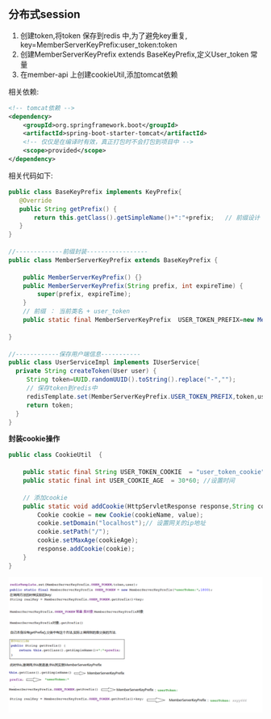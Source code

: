 
## 分布式session
1. 创建token,将token 保存到redis 中,为了避免key重复,                key=MemberServerKeyPrefix:user_token:token
2. 创建MemberServerKeyPrefix extends BaseKeyPrefix,定义User_token 常量
3. 在member-api 上创建cookieUtil,添加tomcat依赖

相关依赖:
```xml
<!-- tomcat依赖 -->
<dependency>
    <groupId>org.springframework.boot</groupId>
    <artifactId>spring-boot-starter-tomcat</artifactId>
    <!-- 仅仅是在编译时有效，真正打包时不会打包到项目中 -->
    <scope>provided</scope>
</dependency>
```

相关代码如下:
```java
public class BaseKeyPrefix implements KeyPrefix{
   @Override
   public String getPrefix() {
       return this.getClass().getSimpleName()+":"+prefix;   // 前缀设计 : 当前类名 + 前缀 + key
   }
}

//-------------前缀封装-----------------
public class MemberServerKeyPrefix extends BaseKeyPrefix {

    public MemberServerKeyPrefix() {}
    public MemberServerKeyPrefix(String prefix, int expireTime) {
        super(prefix, expireTime);
    }
    // 前缀 ： 当前类名 + user_token
    public static final MemberServerKeyPrefix  USER_TOKEN_PREFIX=new MemberServerKeyPrefix("user_token",30*60);

}

//------------保存用户端信息-----------
public class UserServiceImpl implements IUserService{
  private String createToken(User user) {
     String token=UUID.randomUUID().toString().replace("-","");
     // 保存token到redis中
     redisTemplate.set(MemberServerKeyPrefix.USER_TOKEN_PREFIX,token,user);
     return token;
  }
}
```
**封装cookie操作**
```java
public class CookieUtil  {

    public static final String USER_TOKEN_COOKIE  = "user_token_cookie";
    public static final int USER_COOKIE_AGE  = 30*60; //设置时间

    // 添加cookie
    public static void addCookie(HttpServletResponse response,String cookieName,int cookieAge,String value){
        Cookie cookie = new Cookie(cookieName, value);
        cookie.setDomain("localhost");// 设置网关的ip地址
        cookie.setPath("/");
        cookie.setMaxAge(cookieAge);
        response.addCookie(cookie);
    }
}
```


![](assets/01_草稿-bac0a7e1.png)

